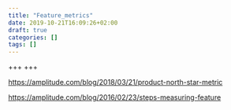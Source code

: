 ```yaml
---
title: "Feature_metrics"
date: 2019-10-21T16:09:26+02:00
draft: true
categories: []
tags: []
---
```


+++
+++

https://amplitude.com/blog/2018/03/21/product-north-star-metric

https://amplitude.com/blog/2016/02/23/steps-measuring-feature
